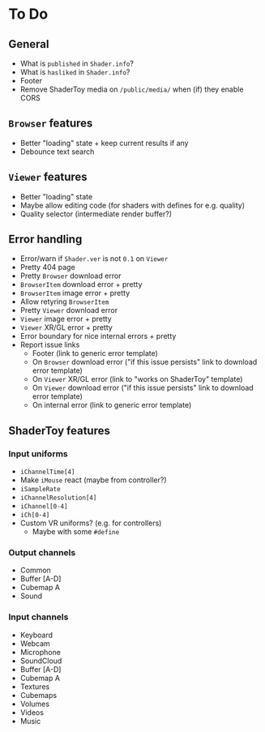 # To Do

## General

- What is `published` in `Shader.info`?
- What is `hasliked` in `Shader.info`?
- Footer
- Remove ShaderToy media on `/public/media/` when (if) they enable CORS

## `Browser` features

- Better "loading" state + keep current results if any
- Debounce text search

## `Viewer` features

- Better "loading" state
- Maybe allow editing code (for shaders with defines for e.g. quality)
- Quality selector (intermediate render buffer?)

## Error handling

- Error/warn if `Shader.ver` is not `0.1` on `Viewer`
- Pretty 404 page
- Pretty `Browser` download error
- `BrowserItem` download error + pretty
- `BrowserItem` image error + pretty
- Allow retyring `BrowserItem`
- Pretty `Viewer` download error
- `Viewer` image error + pretty
- `Viewer` XR/GL error + pretty
- Error boundary for nice internal errors + pretty
- Report issue links
  - Footer (link to generic error template)
  - On `Browser` download error ("if this issue persists" link to download error
    template)
  - On `Viewer` XR/GL error (link to "works on ShaderToy" template)
  - On `Viewer` download error ("if this issue persists" link to download error
    template)
  - On internal error (link to generic error template)

## ShaderToy features

### Input uniforms

- `iChannelTime[4]`
- Make `iMouse` react (maybe from controller?)
- `iSampleRate`
- `iChannelResolution[4]`
- `iChannel[0-4]`
- `iCh[0-4]`
- Custom VR uniforms? (e.g. for controllers)
  - Maybe with some `#define`

### Output channels

- Common
- Buffer [A-D]
- Cubemap A
- Sound

### Input channels

- Keyboard
- Webcam
- Microphone
- SoundCloud
- Buffer [A-D]
- Cubemap A
- Textures
- Cubemaps
- Volumes
- Videos
- Music
